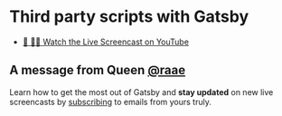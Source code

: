 # Third party scripts with Gatsby

- [🔴 👩‍🏫 Watch the Live Screencast on YouTube](https://youtu.be/Kldx6d5XBSE)

## A message from Queen [@raae](https://twitter.com/raae)

Learn how to get the most out of Gatsby and **stay updated** on new live screencasts by [subscribing](https://queen.raae.codes/emails/?utm_source=readme&utm_campaign=live-screencast) to emails from yours truly.
